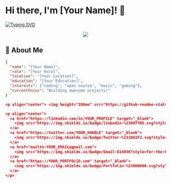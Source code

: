 # Hi there, I'm [Your Name]! 👋

[![Typing SVG](https://readme-typing-svg.demolab.com?font=Fira+Code&pause=1000&color=00F718&width=435&lines=Full+Stack+Developer;Open+Source+Contributor;Tech+Enthusiast;Problem+Solver)](https://git.io/typing-svg)

<p align="center">
  <a href="https://github.com/DenverCoder1/readme-typing-svg">
    <img src="https://readme-typing-svg.demolab.com/?lines=Welcome+to+my+GitHub+profile!;Nice+to+meet+you!&font=Fira%20Code&center=true&width=440&height=45&color=00F718&vCenter=true&pause=1000&size=22" />
  </a>
</p>

## 🌟 About Me

```json
{
  "name": "[Your Name]",
  "role": "[Your Role]",
  "location": "[Your Location]",
  "education": "[Your Education]",
  "interests": ["coding", "open source", "music", "gaming"],
  "currentFocus": "Building awesome projects!"
}

<p align="center"> <img height="180em" src="https://github-readme-stats.vercel.app/api?username=YOUR_USERNAME&show_icons=true&hide_border=true&count_private=true&include_all_commits=true&theme=radical" /> <img height="180em" src="https://github-readme-stats.vercel.app/api/top-langs/?username=YOUR_USERNAME&show_icons=true&hide_border=true&layout=compact&langs_count=8&theme=radical"/> </p><p align="center"> <img src="https://github-readme-streak-stats.herokuapp.com/?user=YOUR_USERNAME&theme=radical" alt="YOUR_USERNAME" /> </p>

<p align="center"> 
  <a href="https://linkedin.com/in/YOUR_PROFILE" target="_blank"> 
    <img src="https://img.shields.io/badge/linkedin-%230077B5.svg?style=for-the-badge&logo=linkedin&logoColor=white" alt="LinkedIn"/> 
  </a> 
  <a href="https://twitter.com/YOUR_HANDLE" target="_blank"> 
    <img src="https://img.shields.io/badge/Twitter-%231DA1F2.svg?style=for-the-badge&logo=Twitter&logoColor=white" alt="Twitter"/> 
  </a> 
  <a href="mailto:YOUR_EMAIL@gmail.com"> 
    <img src="https://img.shields.io/badge/Gmail-D14836?style=for-the-badge&logo=gmail&logoColor=white" alt="Gmail"/> 
  </a> 
  <a href="https://YOUR_PORTFOLIO.com" target="_blank"> 
    <img src="https://img.shields.io/badge/Portfolio-%23000000.svg?style=for-the-badge&logo=firefox&logoColor=#FF7139" alt="Portfolio"/> 
  </a> 
</p>
